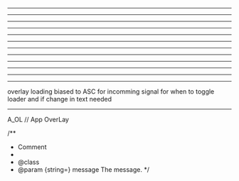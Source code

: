 
-------------------------------------------------



-------------------------------------------------



-------------------------------------------------



-------------------------------------------------



-------------------------------------------------



-------------------------------------------------



-------------------------------------------------



-------------------------------------------------



-------------------------------------------------



-------------------------------------------------



-------------------------------------------------



-------------------------------------------------

overlay loading
	biased to ASC for incomming signal for
	when to toggle loader and if change in text needed

-------------------------------------------------

A_OL	// App OverLay

/**
 * Comment
 *
 * @class
 * @param {string=} message The message.
 */